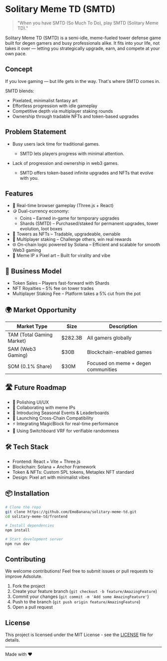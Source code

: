 # Solitary Meme TD (SMTD)

> "When you have SMTD (So Much To Do), play SMTD (Solitary Meme TD)."

Solitary Meme TD (SMTD) is a semi-idle, meme-fueled tower defense game built for degen gamers and busy professionals alike. It fits into your life, not takes it over — letting you strategically upgrade, earn, and compete at your own pace.

## Concept

If you love gaming — but life gets in the way. That's where SMTD comes in.

SMTD blends:

- Pixelated, minimalist fantasy art
- Effortless progression with idle gameplay
- Competitive depth via multiplayer staking rounds
- Ownership through tradable NFTs and token-based upgrades

## Problem Statement

- Busy users lack time for traditional games.

  - SMTD lets players progress with minimal attention.

- Lack of progression and ownership in web3 games.
  - SMTD offers token-based infinite upgrades and NFTs that evolve with you.

## Features

- 🧱 Real-time browser gameplay (Three.js + React)
- 🪙 Dual-currency economy:
  - Coins – Earned in-game for temporary upgrades
  - Shards (SMTD) – Purchased/staked for permanent upgrades, tower evolution, loot boxes
- 🧩 Towers as NFTs – Tradable, upgradeable, ownable
- 🥇 Multiplayer staking – Challenge others, win real rewards
- 🌐 On-chain logic powered by Solana – Efficient and scalable for smooth Web3 gaming
- 🎨 Meme IP x Pixel art – Built for virality and vibe

## 💸 Business Model

- Token Sales – Players fast-forward with Shards
- NFT Royalties – 5% fee on tower trades
- Multiplayer Staking Fee – Platform takes a 5% cut from the pot

## 🌍 Market Opportunity

| Market Type               | Size    | Description                         |
| ------------------------- | ------- | ----------------------------------- |
| TAM (Total Gaming Market) | $282.3B | All gamers globally                 |
| SAM (Web3 Gaming)         | $30B    | Blockchain-enabled games            |
| SOM (0.1% Share)          | $30M    | Focused on meme + degen communities |

## 🛣️ Future Roadmap

- 🎨 Polishing UI/UX
- 🤝 Collaborating with meme IPs
- 📅 Introducing Seasonal Events & Leaderboards
- 🔀 Launching Cross-Chain Compatibility
- ⚡ Integrating MagicBlock for real-time performance
- 🎲 Using Switchboard VRF for verifiable randomness

## 🛠 Tech Stack

- Frontend: React + Vite + Three.js
- Blockchain: Solana + Anchor Framework
- Token & NFTs: Custom SPL tokens, Metaplex NFT standard
- Design: Pixel art with minimalist vibes

## 📦 Installation

```bash
# Clone the repo
git clone https://github.com/EmoBanana/solitary-meme-td.git
cd solitary-meme-td/frontend

# Install dependencies
npm install

# Start development server
npm run dev
```

## Contributing

We welcome contributions! Feel free to submit issues or pull requests to improve Adsolute.

1. Fork the project
2. Create your feature branch (`git checkout -b feature/AmazingFeature`)
3. Commit your changes (`git commit -m 'Add some AmazingFeature'`)
4. Push to the branch (`git push origin feature/AmazingFeature`)
5. Open a pull request

## License

This project is licensed under the MIT License - see the [LICENSE](LICENSE) file for details.

---

Made with ❤️
